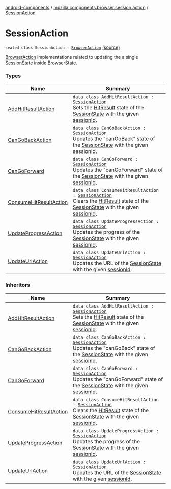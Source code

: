[android-components](../../index.md) / [mozilla.components.browser.session.action](../index.md) / [SessionAction](./index.md)

# SessionAction

`sealed class SessionAction : `[`BrowserAction`](../-browser-action.md) [(source)](https://github.com/mozilla-mobile/android-components/blob/master/components/browser/state/src/main/java/mozilla/components/browser/session/action/BrowserAction.kt#L39)

[BrowserAction](../-browser-action.md) implementations related to updating the a single [SessionState](../../mozilla.components.browser.session.state/-session-state/index.md) inside [BrowserState](../../mozilla.components.browser.session.state/-browser-state/index.md).

### Types

| Name | Summary |
|---|---|
| [AddHitResultAction](-add-hit-result-action/index.md) | `data class AddHitResultAction : `[`SessionAction`](./index.md)<br>Sets the [HitResult](../../mozilla.components.concept.engine/-hit-result/index.md) state of the [SessionState](../../mozilla.components.browser.session.state/-session-state/index.md) with the given [sessionId](-add-hit-result-action/session-id.md). |
| [CanGoBackAction](-can-go-back-action/index.md) | `data class CanGoBackAction : `[`SessionAction`](./index.md)<br>Updates the "canGoBack" state of the [SessionState](../../mozilla.components.browser.session.state/-session-state/index.md) with the given [sessionId](-can-go-back-action/session-id.md). |
| [CanGoForward](-can-go-forward/index.md) | `data class CanGoForward : `[`SessionAction`](./index.md)<br>Updates the "canGoForward" state of the [SessionState](../../mozilla.components.browser.session.state/-session-state/index.md) with the given [sessionId](-can-go-forward/session-id.md). |
| [ConsumeHitResultAction](-consume-hit-result-action/index.md) | `data class ConsumeHitResultAction : `[`SessionAction`](./index.md)<br>Clears the [HitResult](../../mozilla.components.concept.engine/-hit-result/index.md) state of the [SessionState](../../mozilla.components.browser.session.state/-session-state/index.md) with the given [sessionId](-consume-hit-result-action/session-id.md). |
| [UpdateProgressAction](-update-progress-action/index.md) | `data class UpdateProgressAction : `[`SessionAction`](./index.md)<br>Updates the progress of the [SessionState](../../mozilla.components.browser.session.state/-session-state/index.md) with the given [sessionId](-update-progress-action/session-id.md). |
| [UpdateUrlAction](-update-url-action/index.md) | `data class UpdateUrlAction : `[`SessionAction`](./index.md)<br>Updates the URL of the [SessionState](../../mozilla.components.browser.session.state/-session-state/index.md) with the given [sessionId](-update-url-action/session-id.md). |

### Inheritors

| Name | Summary |
|---|---|
| [AddHitResultAction](-add-hit-result-action/index.md) | `data class AddHitResultAction : `[`SessionAction`](./index.md)<br>Sets the [HitResult](../../mozilla.components.concept.engine/-hit-result/index.md) state of the [SessionState](../../mozilla.components.browser.session.state/-session-state/index.md) with the given [sessionId](-add-hit-result-action/session-id.md). |
| [CanGoBackAction](-can-go-back-action/index.md) | `data class CanGoBackAction : `[`SessionAction`](./index.md)<br>Updates the "canGoBack" state of the [SessionState](../../mozilla.components.browser.session.state/-session-state/index.md) with the given [sessionId](-can-go-back-action/session-id.md). |
| [CanGoForward](-can-go-forward/index.md) | `data class CanGoForward : `[`SessionAction`](./index.md)<br>Updates the "canGoForward" state of the [SessionState](../../mozilla.components.browser.session.state/-session-state/index.md) with the given [sessionId](-can-go-forward/session-id.md). |
| [ConsumeHitResultAction](-consume-hit-result-action/index.md) | `data class ConsumeHitResultAction : `[`SessionAction`](./index.md)<br>Clears the [HitResult](../../mozilla.components.concept.engine/-hit-result/index.md) state of the [SessionState](../../mozilla.components.browser.session.state/-session-state/index.md) with the given [sessionId](-consume-hit-result-action/session-id.md). |
| [UpdateProgressAction](-update-progress-action/index.md) | `data class UpdateProgressAction : `[`SessionAction`](./index.md)<br>Updates the progress of the [SessionState](../../mozilla.components.browser.session.state/-session-state/index.md) with the given [sessionId](-update-progress-action/session-id.md). |
| [UpdateUrlAction](-update-url-action/index.md) | `data class UpdateUrlAction : `[`SessionAction`](./index.md)<br>Updates the URL of the [SessionState](../../mozilla.components.browser.session.state/-session-state/index.md) with the given [sessionId](-update-url-action/session-id.md). |
